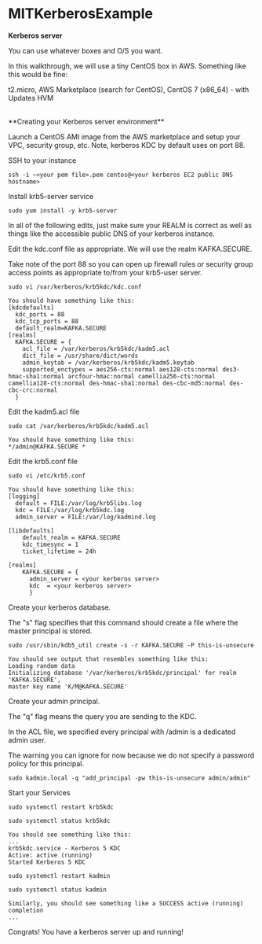 # MITKerberosExample

**Kerberos server**

You can use whatever boxes and O/S you want.

In this walkthrough, we will use a tiny CentOS box in AWS. Something like this would be fine:

t2.micro, AWS Marketplace (search for CentOS), CentOS 7 (x86_64) - with Updates HVM

<br/>
**Creating your Kerberos server environment**

Launch a CentOS AMI image from the AWS marketplace and setup your VPC, security group, etc. Note, kerberos KDC by default uses on port 88.

SSH to your instance
```
ssh -i ~<your pem file>.pem centos@<your kerberos EC2 public DNS hostname>
```

Install krb5-server service
```
sudo yum install -y krb5-server
```

In all of the following edits, just make sure your REALM is correct as well as things like the accessible public DNS of your kerberos instance.

Edit the kdc.conf file as appropriate. We will use the realm KAFKA.SECURE.

Take note of the port 88 so you can open up firewall rules or security group access points as appropriate to/from your krb5-user server.

```
sudo vi /var/kerberos/krb5kdc/kdc.conf

You should have something like this:
[kdcdefaults]
  kdc_ports = 88
  kdc_tcp_ports = 88
  default_realm=KAFKA.SECURE
[realms]
  KAFKA.SECURE = {
    acl_file = /var/kerberos/krb5kdc/kadm5.acl
    dict_file = /usr/share/dict/words
    admin_keytab = /var/kerberos/krb5kdc/kadm5.keytab
    supported_enctypes = aes256-cts:normal aes128-cts:normal des3-hmac-sha1:normal arcfour-hmac:normal camellia256-cts:normal camellia128-cts:normal des-hmac-sha1:normal des-cbc-md5:normal des-cbc-crc:normal
  }

```

Edit the kadm5.acl file
```
sudo cat /var/kerberos/krb5kdc/kadm5.acl

You should have something like this:
*/admin@KAFKA.SECURE *
```

Edit the krb5.conf file
```
sudo vi /etc/krb5.conf

You should have something like this:
[logging]
  default = FILE:/var/log/krb5libs.log
  kdc = FILE:/var/log/krb5kdc.log
  admin_server = FILE:/var/log/kadmind.log

[libdefaults]
    default_realm = KAFKA.SECURE
    kdc_timesync = 1
    ticket_lifetime = 24h

[realms]
    KAFKA.SECURE = {
      admin_server = <your kerberos server>
      kdc  = <your kerberos server>
      }
```

Create your kerberos database.

The "s" flag specifies that this command should create a file where the master principal is stored.

```
sudo /usr/sbin/kdb5_util create -s -r KAFKA.SECURE -P this-is-unsecure

You should see output that resembles something like this:
Loading random data
Initializing database '/var/kerberos/krb5kdc/principal' for realm 'KAFKA.SECURE',
master key name 'K/M@KAFKA.SECURE'
```

Create your admin principal.

The "q" flag means the query you are sending to the KDC.

In the ACL file, we specified every principal with /admin is a dedicated admin user.

The warning you can ignore for now because we do not specify a password policy for this principal.
```
sudo kadmin.local -q "add_principal -pw this-is-unsecure admin/admin"
```

Start your Services
```
sudo systemctl restart krb5kdc

sudo systemctl status krb5kdc

You should see something like this:
...
krb5kdc.service - Kerberos 5 KDC
Active: active (running)
Started Kerberos 5 KDC

sudo systemctl restart kadmin

sudo systemctl status kadmin

Similarly, you should see something like a SUCCESS active (running) completion
...
```

Congrats! You have a kerberos server up and running!
